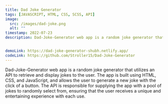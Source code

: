 ```yaml
---
title: Dad Joke Generator
tags: [JAVASCRIPT, HTML, CSS, SCSS, API]
image:
  src: /images/dad-joke.png
  alt: ""
timestamp: 2022-07-23
description: Dad-Joke-Generator web app is a random joke generator that utilizes an API to retrieve and display jokes to the user. The app is built using HTML, CSS, and JavaScript, and allows the user to generate a new joke with the click of a button. The API is responsible for supplying the app with a pool of jokes to randomly select from, ensuring that the user receives a unique and entertaining experience with each use.


demoLink: https://dad-joke-generator-shubh.netlify.app/
codeLink: https://github.com/Stroller15/Dad-Joke-Generator
---
```

Dad-Joke-Generator web app is a random joke generator that utilizes an API to retrieve and display jokes to the user. The app is built using HTML, CSS, and JavaScript, and allows the user to generate a new joke with the click of a button. The API is responsible for supplying the app with a pool of jokes to randomly select from, ensuring that the user receives a unique and entertaining experience with each use.


